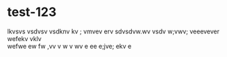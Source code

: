 # test-123
lkvsvs 
vsdvsv
vsdknv kv ;
vmvev erv
sdvsdvw.wv
vsdv w;vwv; veeevever
wefekv vklv  
wefwe
ew
fw
,vv
v
w
v
wv
 e ee
e;jve; ekv e
